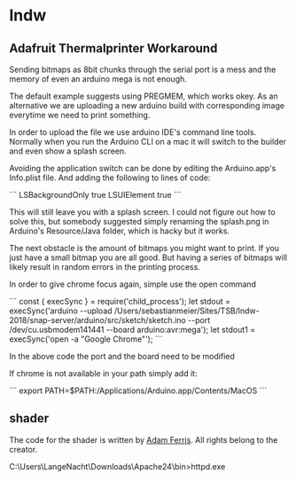 ﻿# lndw

##  Adafruit Thermalprinter Workaround

Sending bitmaps as 8bit chunks through the serial port is a mess and the memory of even an arduino mega is not enough.

The default example suggests using PREGMEM, which works okey. As an alternative we are uploading a new arduino build with corresponding image everytime we need to print something.

In order to upload the file we use arduino IDE's command line tools. Normally when you run the Arduino CLI on a mac it will switch to the builder and even show a splash screen. 

Avoiding the application switch can be done by editing the Arduino.app's Info.plist file. And adding the following to lines of code:

´´´
<key>LSBackgroundOnly</key>
<string>true</string>
<key>LSUIElement</key>
<string>true</string>
´´´

This will still leave you with a splash screen. I could not figure out how to solve this, but somebody suggested simply renaming the splash.png in Arduino's Resource/Java folder, which is hacky but it works.

The next obstacle is the amount of bitmaps you might want to print. If you just have a small bitmap you are all good. But having a series of bitmaps will likely result in random errors in the printing process.

In order to give chrome focus again, simple use the open command


´´´
const { execSync } = require('child_process');
let stdout = execSync('arduino --upload /Users/sebastianmeier/Sites/TSB/lndw-2018/snap-server/arduino/src/sketch/sketch.ino --port /dev/cu.usbmodem141441 --board arduino:avr:mega');
let stdout1 = execSync('open -a "Google Chrome"');
´´´

In the above code the port and the board need to be modified

If chrome is not available in your path simply add it:

´´´
export PATH=$PATH:/Applications/Arduino.app/Contents/MacOS
´´´

## shader 

The code for the shader is written by [Adam Ferris](adamferris.com). All rights belong to the creator.

C:\Users\LangeNacht\Downloads\Apache24\bin>httpd.exe